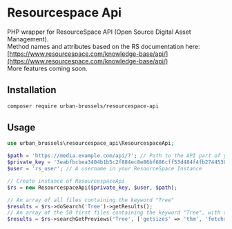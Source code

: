 # Resourcespace Api
PHP wrapper for ResourceSpace API (Open Source Digital Asset Management).    
Method names and attributes based on the RS documentation here: [https://www.resourcespace.com/knowledge-base/api/](https://www.resourcespace.com/knowledge-base/api/)    
More features coming soon.

## Installation

```sh
composer require urban-brussels/resourcespace-api
```

## Usage

```php 
use urban_brussels\resourcespace_api\ResourcespaceApi;

$path = 'https://media.example.com/api/?'; // Path to the API part of your ResourceSpace instance
$private_key = '3eabfbcbea3404b1b5c2f884ec8e86bf686cff53d484f4fb2744530721ff65dzerrs'; // Available at https://media.example.com/pages/api_test.php
$user = 'rs_user'; // A username in your ResourceSpace Instance

// Create instance of ResourcespaceApi
$rs = new ResourcespaceApi($private_key, $user, $path);

// An array of all files containing the keyword "Tree"
$results = $rs->doSearch('Tree')->getResults();
// An array of the 50 first files containing the keyword "Tree", with thumbnail links, sorted by descending resource id
$results = $rs->searchGetPreviews('Tree', ['getsizes' => 'thm', 'fetchrows' => 50, 'order_by' => 'resourceid', 'sort' => 'desc'])->getResults(); 

```
